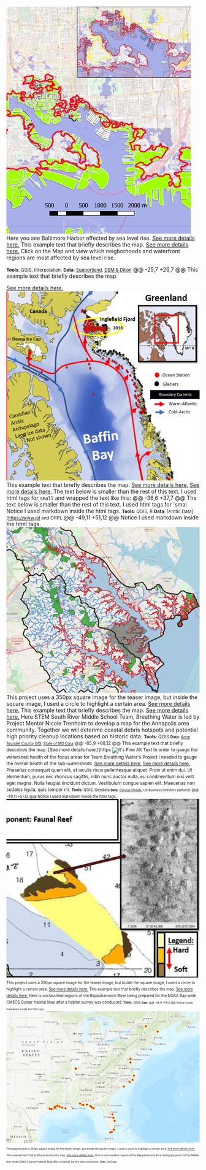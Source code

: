 ![It's Fine Alt Text](P1_SLR/Capture.PNG)
 Here you see Baltimore Harbor affected by sea level rise.
[See more details here.](https://nicoletrenholm.github.io/P1_SLR/P1.html)
 This example text that briefly describes the map. [See more details here.](https://nicoletrenholm.github.io/P1_SLR/P1_SLR.html)
 Click on the Map and view  which neigborhoods and waterfront regions are most affected by sea level rise.
 
 <small>__Tools__: QGIS, Interpolation,</small>
 <small>__Data__:
[Supportland](https://supportland.com/), [DEM & Dillon](https://oregoncraftbeer.org/guild/)</small>
 @@ -25,7 +26,7 @@ This example text that briefly describes the map. 
 
 [See more details here.](https://nicoletrenholm.github.io/P2_Glacier/Glacier.html)
 ![It's Fine Alt Text](P2_GLacier/glacier.PNG)
 This example text that briefly describes the map. [See more details here.](https://nicoletrenholm.github.io/P2_glacier/Glacier.html)
[See more details here.](https://nicoletrenholm.github.io/P2_glacier/Glacier.html)
 The text below is smaller than the rest of this text. I used html tags for `small` and wrapped the text like this:
 @@ -36,6 +37,7 @@ The text below is smaller than the rest of this text. I used html tags for `smal
Notice I used markdown inside the html tags.
 <small>__Tools__: QGIS, R</small>
 <small>__Data__:
[Arctic Data](https://www.jpl and ORP), </small>
 @@ -49,11 +51,12 @@ Notice I used markdown inside the html tags.
 ![It's Fine Alt Text](P3_STEMAA/2watersheds.PNG)
 This project uses a 350px square image for the teaser image, but inside the square image, I used a circle to highlight a certain area.
[See more details here.](https://nicoletrenholm.github.io/P3_STEMAA/STEMAA.html)
 This example text that briefly describes the map. [See more details here.](https://nicoletrenholm.github.io/P3_STEMAA/STEMAA.html)
Here STEM South River Middle School Team, Breathing Water is led by Project Mentor Nicole Trenholm to develop a map for the Annapolis area community. Together we will deterime coastal debris hotspots and potential high priority cleanup locations based on historic data.
 <small>__Tools__: QGIS
 <small>__Data__:
[Anne Arundel County GIS](https://supportland.com/), [State of MD Data](https://oregoncraftbeer.org/guild/)</small>
 @@ -65,9 +68,12 @@ This example text that briefly describes the map. [See more details here.](https
 ![It's Fine Alt Text](P4_AACBI/ClusterMap.PNG)
 In order to gauge the watershed health of the focus areas for Team Breathing Water's Project I needed to gauge the overall health of the sub-watersheds. [See more details here.](https://nicoletrenholm.github.io/P4_AACBI_L6/L6.html)
[See more details here.](https://nicoletrenholm.github.io/P4_AACBI_L6/L6.html)
 Phasellus consequat quam elit, et iaculis risus pellentesque aliquet. Proin ut enim dui. Ut elementum, purus nec rhoncus sagittis, nibh nunc auctor nulla, eu condimentum nisi velit eget magna. Nulla feugiat tincidunt dictum. Vestibulum congue sapien elit. Maecenas non sodales ligula, quis tempor mi.
 <small>__Tools__: QGIS, Geodata
 <small>__Data__:
[Census Streets](https://www.census.gov/cgi-bin/geo/shapefiles/index.php), US Business Directory (defunct)</small>
@@ -49,11 +51,12 @@ Notice I used markdown inside the html tags.
![It's Fine Alt Text](P5_VAHabMap/Capture.PNG)
This project uses a 350px square image for the teaser image, but inside the square image, I used a circle to highlight a certain area.
[See more details here.](https://nicoletrenholm.github.io/P5_VAHabMap/VAHabMap.html)
This example text that briefly describes the map. [See more details here.](https://nicoletrenholm.github.io/P5_VAHabMap/VAHabMap.html)
Here is unclassified regions of the Rappahannock River being prepared for the NOAA Bay-wide CMECS Oyster Habitat Map after a habitat survey was conducted.
<small>__Tools__: QGIS
<small>__Data__:
@@ -49,11 +51,12 @@ Notice I used markdown inside the html tags.
![It's Fine Alt Text](P7_FishFinder/ff.PNG)
This project uses a 350px square image for the teaser image, but inside the square image, I used a circle to highlight a certain area.
[See more details here.](https://nicoletrenholm.github.io/P7_FishFinder/ff.html)
This example text that briefly describes the map. [See more details here.](https://nicoletrenholm.github.io/P7_FishFinder/ff.html)
Here is unclassified regions of the Rappahannock River being prepared for the NOAA Bay-wide CMECS Oyster Habitat Map after a habitat survey was conducted.
<small>__Tools__: QGIS
<small>__Data__:
